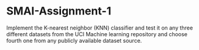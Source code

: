 # SMAI-Assignment-1

Implement the K-nearest neighbor (KNN) classifier and test it on any three different datasets from the UCI Machine learning repository and choose fourth one from any publicly available dataset source.
